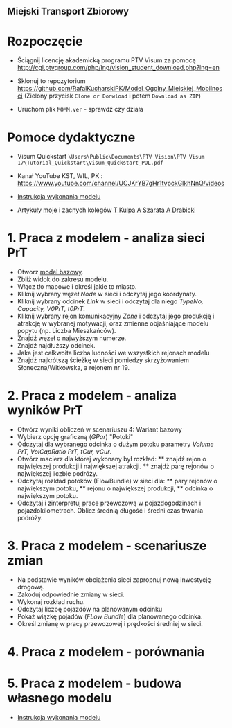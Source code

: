 ## Miejski Transport Zbiorowy

# Rozpoczęcie

* Ściągnij licencję akademicką programu PTV Visum za pomocą http://cgi.ptvgroup.com/php/lng/vision_student_download.php?lng=en

* Sklonuj to repozytorium https://github.com/RafalKucharskiPK/Model_Ogolny_Miejskiej_Mobilnosci (Zielony przycisk `Clone or Donwload` i potem `Download as ZIP`)

* Uruchom plik `MOMM.ver` - sprawdź czy działa



# Pomoce dydaktyczne

* Visum Quickstart `\Users\Public\Documents\PTV Vision\PTV Visum 17\Tutorial_Quickstart\Visum_Quickstart_POL.pdf`

* Kanał YouTube KST, WIL, PK : https://www.youtube.com/channel/UCJKrYB7gHr1tvpckGlkhNnQ/videos

 * [Instrukcja wykonania modelu](https://github.com/RafalKucharskiPK/Model_Ogolny_Miejskiej_Mobilnosci/blob/master/Dydaktyka/PrognozowanieRuchu/TUTORIAL.MD)

* Artykuły [moje](https://scholar.google.pl/citations?hl=pl&user=z3bOMUAAAAAJ&view_op=list_works&sortby=pubdate)
 i zacnych kolegów [T Kulpa](https://scholar.google.pl/citations?user=S4x1MBcAAAAJ&hl=pl&oi=ao) [A Szarata](https://scholar.google.pl/citations?user=HisPuLQAAAAJ&hl=pl&oi=ao) [A Drabicki](https://www.researchgate.net/profile/Arkadiusz_Drabicki)
 


# 1. Praca z modelem - analiza sieci PrT

* Otworz [model bazowy](https://github.com/RafalKucharskiPK/Model_Ogolny_Miejskiej_Mobilnosci/blob/master/MOMM/MOMM.vpdbx).
* Zbliż widok do zakresu modelu.
* Włącz tło mapowe i określ jakie to miasto.
* Kliknij wybrany węzeł *Node* w sieci i odczytaj jego koordynaty.
* Kliknij wybrany odcinek *Link* w sieci i odczytaj dla niego *TypeNo, Capacity, V0PrT, t0PrT*.
* Kliknij wybrany rejon komunikacyjny *Zone* i odczytaj jego produkcję i atrakcję w wybranej motywacji, oraz zmienne objaśniające modelu popytu (np. Liczba Mieszkańców).
* Znajdź węzeł o najwyższym numerze.
* Znajdź najdłuższy odcinek.
* Jaka jest całkwoita liczba ludności we wszystkich rejonach modelu
* Znajdż najkrótszą ścieżkę w sieci pomiedzy skrzyżowaniem Słoneczna/Witkowska, a rejonem nr 19.

# 2. Praca z modelem - analiza wyników PrT

* Otwórz wyniki obliczeń w scenariuszu 4: Wariant bazowy
* Wybierz opcję graficzną (*GPar*) "Potoki"
* Odczytaj dla wybranego odcinka o dużym potoku parametry *Volume PrT, VolCapRatio PrT, tCur, vCur*.
* Otwórz macierz dla której wykonany był rozkład:
** znajdź rejon o największej produkcji i największej atrakcji.
** znajdż parę rejonów o największej liczbie podróży.
* Odczytaj rozkład potoków (FlowBundle) w sieci dla:
** pary rejonów o największym potoku,
** rejonu o największej produkcji,
** odcinka o największym potoku.
* Odczytaj i zinterpretuj prace przewozową w pojazdogodzinach i pojazdokilometrach. Oblicz średnią długość i średni czas trwania podróży.

# 3. Praca z modelem - scenariusze zmian

* Na podstawie wyników obciążenia sieci zapropnuj nową inwestycję drogową.
* Zakoduj odpowiednie zmiany w sieci.
* Wykonaj rozkład ruchu.
* Odczytaj liczbę pojazdów na planowanym odcinku
* Pokaż wiązkę pojadów (*FLow Bundle*) dla planowanego odcinka.
* Określ zmianę w pracy przewozowej i prędkości średniej w sieci.

# 4. Praca z modelem - porównania

# 5. Praca z modelem - budowa własnego modelu

 * [Instrukcja wykonania modelu](https://github.com/RafalKucharskiPK/Model_Ogolny_Miejskiej_Mobilnosci/blob/master/Dydaktyka/PrognozowanieRuchu/TUTORIAL.MD)

